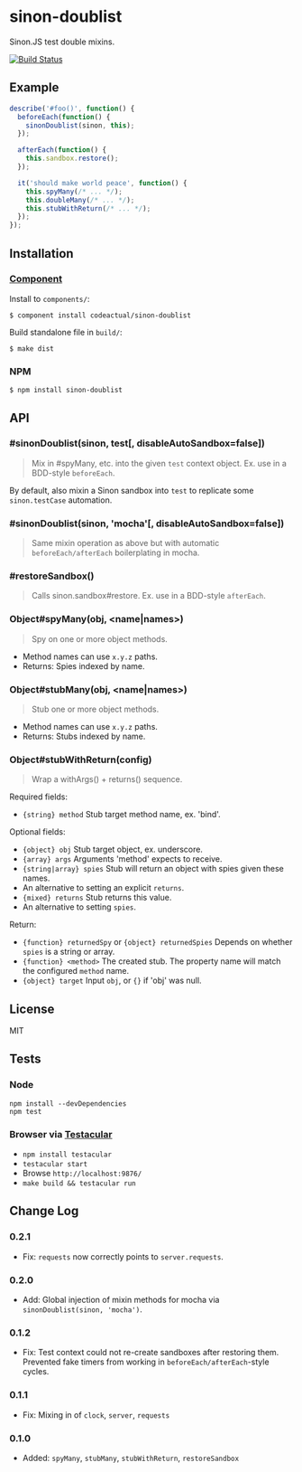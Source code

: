 # sinon-doublist

Sinon.JS test double mixins.

[![Build Status](https://travis-ci.org/codeactual/sinon-doublist.png)](https://travis-ci.org/codeactual/sinon-doublist)

## Example

```js
describe('#foo()', function() {
  beforeEach(function() {
    sinonDoublist(sinon, this);
  });

  afterEach(function() {
    this.sandbox.restore();
  });

  it('should make world peace', function() {
    this.spyMany(/* ... */);
    this.doubleMany(/* ... */);
    this.stubWithReturn(/* ... */);
  });
});
```

## Installation

### [Component](https://github.com/component/component)

Install to `components/`:

    $ component install codeactual/sinon-doublist

Build standalone file in `build/`:

    $ make dist

### NPM

    $ npm install sinon-doublist

## API

### #sinonDoublist(sinon, test[, disableAutoSandbox=false])

> Mix in #spyMany, etc. into the given `test` context object. Ex. use in a BDD-style `beforeEach`.

By default, also mixin a Sinon sandbox into `test` to replicate some `sinon.testCase` automation.

### #sinonDoublist(sinon, 'mocha'[, disableAutoSandbox=false])

> Same mixin operation as above but with automatic `beforeEach/afterEach` boilerplating in mocha.

### #restoreSandbox()

> Calls sinon.sandbox#restore. Ex. use in a BDD-style `afterEach`.

### Object#spyMany(obj, <name|names>)

> Spy on one or more object methods.

* Method names can use `x.y.z` paths.
* Returns: Spies indexed by name.

### Object#stubMany(obj, <name|names>)

> Stub one or more object methods.

* Method names can use `x.y.z` paths.
* Returns: Stubs indexed by name.

### Object#stubWithReturn(config)

> Wrap a withArgs() + returns() sequence.

Required fields:

* `{string} method` Stub target method name, ex. 'bind'.

Optional fields:

* `{object} obj` Stub target object, ex. underscore.
* `{array} args` Arguments 'method' expects to receive.
* `{string|array} spies` Stub will return an object with spies given these names.
 * An alternative to setting an explicit `returns`.
* `{mixed} returns` Stub returns this value.
 * An alternative to setting  `spies`.

Return:

* `{function} returnedSpy` or `{object} returnedSpies` Depends on whether `spies` is a string or array.
* `{function} <method>` The created stub. The property name will match the configured `method` name.
* `{object} target` Input `obj`, or `{}` if 'obj' was null.

## License

  MIT

## Tests

### Node

    npm install --devDependencies
    npm test

### Browser via [Testacular](http://testacular.github.com/)

* `npm install testacular`
* `testacular start`
* Browse `http://localhost:9876/`
* `make build && testacular run`

## Change Log

### 0.2.1

* Fix: `requests` now correctly points to `server.requests`.

### 0.2.0

* Add: Global injection of mixin methods for mocha via `sinonDoublist(sinon, 'mocha')`.

### 0.1.2

* Fix: Test context could not re-create sandboxes after restoring them. Prevented fake timers from working in `beforeEach/afterEach`-style cycles.

### 0.1.1

* Fix: Mixing in of `clock`, `server`, `requests`

### 0.1.0

* Added: `spyMany`, `stubMany`, `stubWithReturn`, `restoreSandbox`
